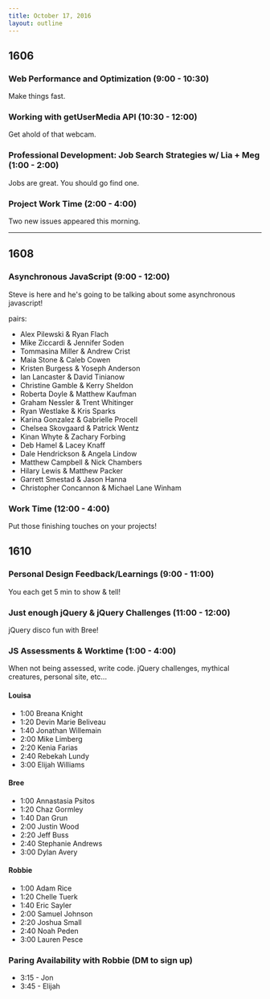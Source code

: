```yaml
---
title: October 17, 2016
layout: outline
---
```


## 1606

### Web Performance and Optimization (9:00 - 10:30)

Make things fast.

### Working with getUserMedia API (10:30 - 12:00)

Get ahold of that webcam.

### Professional Development: Job Search Strategies w/ Lia + Meg (1:00 - 2:00)

Jobs are great. You should go find one.

### Project Work Time (2:00 - 4:00)

Two new issues appeared this morning.

***

## 1608

### Asynchronous JavaScript (9:00 - 12:00)

Steve is here and he's going to be talking about some asynchronous javascript!

pairs:

* Alex Pilewski & Ryan Flach
* Mike Ziccardi & Jennifer Soden
* Tommasina Miller & Andrew Crist
* Maia Stone & Caleb Cowen
* Kristen Burgess & Yoseph Anderson
* Ian Lancaster & David Tinianow
* Christine Gamble & Kerry Sheldon
* Roberta Doyle & Matthew Kaufman
* Graham Nessler & Trent Whitinger
* Ryan Westlake & Kris Sparks
* Karina Gonzalez & Gabrielle Procell
* Chelsea Skovgaard & Patrick Wentz
* Kinan Whyte & Zachary Forbing
* Deb Hamel & Lacey Knaff
* Dale Hendrickson & Angela Lindow
* Matthew Campbell & Nick Chambers
* Hilary Lewis & Matthew Packer
* Garrett Smestad & Jason Hanna
* Christopher Concannon & Michael Lane Winham

### Work Time (12:00 - 4:00)

Put those finishing touches on your projects!

## 1610

### Personal Design Feedback/Learnings (9:00 - 11:00)
You each get 5 min to show & tell!

### Just enough jQuery & jQuery Challenges (11:00 - 12:00)
jQuery disco fun with Bree!

### JS Assessments & Worktime  (1:00 - 4:00)
When not being assessed, write code. jQuery challenges, mythical creatures, personal site, etc...

#### Louisa

- 1:00 Breana Knight
- 1:20 Devin Marie Beliveau
- 1:40 Jonathan Willemain
- 2:00 Mike Limberg
- 2:20 Kenia Farias
- 2:40 Rebekah Lundy
- 3:00 Elijah Williams

#### Bree

- 1:00 Annastasia Psitos
- 1:20 Chaz Gormley
- 1:40 Dan Grun
- 2:00 Justin Wood
- 2:20 Jeff Buss
- 2:40 Stephanie Andrews
- 3:00 Dylan Avery

#### Robbie

- 1:00 Adam Rice
- 1:20 Chelle Tuerk
- 1:40 Eric Sayler
- 2:00 Samuel Johnson
- 2:20 Joshua Small
- 2:40 Noah Peden
- 3:00 Lauren Pesce

### Paring Availability with Robbie (DM to sign up)

* 3:15 - Jon
* 3:45 - Elijah
